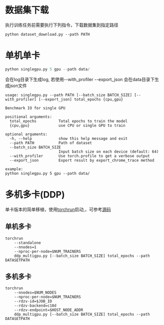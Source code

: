 # 数据集下载

执行训练任务前需要执行下列指令，下载数据集到指定路径

```
python dataset_download.py --path PATH
```

# 单机单卡

```python
python singlegpu.py 5 gpu --path data/
```

会在log目录下生成log, 若使用--with_profiler --export_json 会在data目录下生成json文件

```she
usage: singlegpu.py --path PATH [--batch_size BATCH_SIZE] [--with_profiler] [--export_json] total_epochs {cpu,gpu}

Benchmark IO for single GPU

positional arguments:
  total_epochs          Total epochs to train the model
  {cpu,gpu}             use CPU or single GPU to train

optional arguments:
  -h, --help            show this help message and exit
  --path PATH           Path of dataset
  --batch_size BATCH_SIZE
                        Input batch size on each device (default: 64)
  --with_profiler       Use torch.profile to get a verbose output
  --export_json         Export result by export_chrome_trace method

example:
python singlegpu.py 5 gpu --path data/
```

# 多机多卡(DDP)

单卡版本的简单移植，使用[torchrun](https://pytorch.org/docs/stable/elastic/run.html)启动,，可参考[源码](https://github.com/pytorch/pytorch/blob/main/torch/distributed/run.py)

## 单机多卡

```
torchrun
    --standalone
    --nnodes=1
    --nproc-per-node=$NUM_TRAINERS
    ddp_multigpu.py [--batch_size BATCH_SIZE] total_epochs --path DATASETPATH
```

## 多机多卡

```
torchrun
    --nnodes=$NUM_NODES
    --nproc-per-node=$NUM_TRAINERS
    --rdzv-id=$JOB_ID
    --rdzv-backend=c10d
    --rdzv-endpoint=$HOST_NODE_ADDR
    ddp_multigpu.py [--batch_size BATCH_SIZE] total_epochs --path DATASETPATH
```

